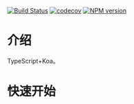 [![Build Status](https://www.travis-ci.org/fullstackoverflow/Misc.svg?branch=master)](https://www.travis-ci.org/fullstackoverflow/Misc.svg?branch=master)
[![codecov](https://codecov.io/gh/fullstackoverflow/Misc/branch/master/graph/badge.svg)](https://codecov.io/gh/fullstackoverflow/Misc)
[![NPM version](https://img.shields.io/npm/v/@tosee/misc.svg)](https://www.npmjs.com/@tosee/misc)

# 介绍

TypeScript+Koa。

# 快速开始

